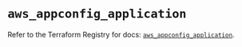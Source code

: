 # `aws_appconfig_application`

Refer to the Terraform Registry for docs: [`aws_appconfig_application`](https://registry.terraform.io/providers/hashicorp/aws/5.35.0/docs/resources/appconfig_application).
